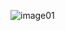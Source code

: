 ![image01](https://user-images.githubusercontent.com/81094980/118837369-b226f180-b8ff-11eb-92c2-ca5b5fe24ee3.png)
